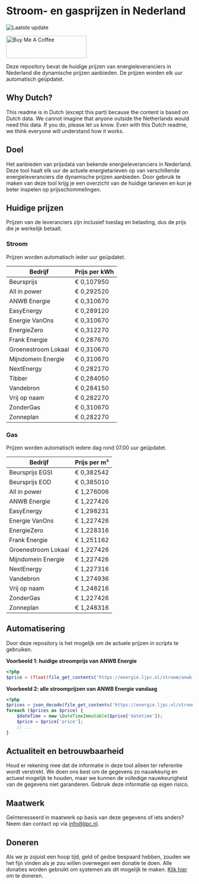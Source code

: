 # Stroom- en gasprijzen in Nederland

![Laatste update](https://img.shields.io/badge/laatste%20update-2024--08--10%2023%3A00%20CET-brightgreen)

<a href="https://www.buymeacoffee.com/Lars-" target="_blank"><img src="https://cdn.buymeacoffee.com/buttons/v2/default-orange.png" alt="Buy Me A Coffee" height="60" style="height: 60px !important;width: 217px !important;" ></a>

Deze repository bevat de huidige prijzen van energieleveranciers in Nederland die dynamische prijzen aanbieden. De prijzen worden elk uur automatisch geüpdatet.

## Why Dutch?

This readme is in Dutch (except this part) because the content is based on Dutch data. We cannot imagine that anyone outside the Netherlands would need this data. If you do, please let us know. Even with this Dutch readme, we think
everyone will understand how it works.

## Doel

Het aanbieden van prijsdata van bekende energieleveranciers in Nederland. Deze tool haalt elk uur de actuele energietarieven op van verschillende energieleveranciers die dynamische prijzen aanbieden. Door gebruik te maken van deze tool
krijg je een overzicht van de huidige tarieven en kun je beter inspelen op prijsschommelingen.

## Huidige prijzen

Prijzen van de leveranciers zijn inclusief toeslag en belasting, dus de prijs die je werkelijk betaalt.

### Stroom

Prijzen worden automatisch ieder uur geüpdatet.

 Bedrijf | Prijs per kWh 
---------|---------------
Beursprijs | € 0,107950
All in power | € 0,292520
ANWB Energie | € 0,310670
EasyEnergy | € 0,289120
Energie VanOns | € 0,310670
EnergieZero | € 0,312270
Frank Energie | € 0,287670
Groenestroom Lokaal | € 0,310670
Mijndomein Energie | € 0,310670
NextEnergy | € 0,282170
Tibber | € 0,284050
Vandebron | € 0,284150
Vrij op naam | € 0,282270
ZonderGas | € 0,310670
Zonneplan | € 0,282270


### Gas

Prijzen worden automatisch iedere dag rond 07.00 uur geüpdatet.

 Bedrijf | Prijs per m³ 
---------|--------------
Beursprijs EGSI | € 0,382542
Beursprijs EOD | € 0,385010
All in power | € 1,276006
ANWB Energie | € 1,227426
EasyEnergy | € 1,298231
Energie VanOns | € 1,227426
EnergieZero | € 1,228316
Frank Energie | € 1,251162
Groenestroom Lokaal | € 1,227426
Mijndomein Energie | € 1,227426
NextEnergy | € 1,227316
Vandebron | € 1,274936
Vrij op naam | € 1,248216
ZonderGas | € 1,227426
Zonneplan | € 1,248316


## Automatisering

Door deze repository is het mogelijk om de actuele prijzen in scripts te gebruiken.

**Voorbeeld 1: huidige stroomprijs van ANWB Energie**

```php
<?php
$price = (float)file_get_contents('https://energie.ljpc.nl/stroom/anwb-energie-nu.txt');

```

**Voorbeeld 2: alle stroomprijzen van ANWB Energie vandaag**

```php
<?php
$prices = json_decode(file_get_contents('https://energie.ljpc.nl/stroom/all-in-power-vandaag.json'),true);
foreach ($prices as $price) {
    $dateTime = new \DateTimeImmutable($price['datetime']);
    $price = $price['price'];
    // ...
}
```

## Actualiteit en betrouwbaarheid

Houd er rekening mee dat de informatie in deze tool alleen ter referentie wordt verstrekt. We doen ons best om de gegevens zo nauwkeurig en actueel mogelijk te houden, maar we kunnen de volledige nauwkeurigheid van de gegevens niet
garanderen. Gebruik deze informatie op eigen risico.

## Maatwerk

Geïnteresseerd in maatwerk op basis van deze gegevens of iets anders? Neem dan contact op
via [info@ljpc.nl](mailto:info@ljpc.nl?subject=Energie%20prijzen).

## Doneren

Als we je zojuist een hoop tijd, geld of gedoe bespaard hebben, zouden we het fijn vinden als je zou willen overwegen een
donatie te doen. Alle donaties worden gebruikt om systemen als dit mogelijk te
maken. [Klik hier](https://www.buymeacoffee.com/Lars-) om te doneren.
